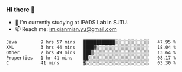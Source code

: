 ### Hi there 👋

- 🔭 I’m currently studying at IPADS Lab in SJTU.
- 📫 Reach me: im.qianmian.yu@gmail.com

<!--START_SECTION:waka-->
```text
Java         9 hrs 57 mins   ████████████░░░░░░░░░░░░░   47.95 % 
XML          3 hrs 44 mins   ████▓░░░░░░░░░░░░░░░░░░░░   18.04 % 
Other        2 hrs 49 mins   ███▒░░░░░░░░░░░░░░░░░░░░░   13.64 % 
Properties   1 hr 41 mins    ██░░░░░░░░░░░░░░░░░░░░░░░   08.17 % 
C            41 mins         ▓░░░░░░░░░░░░░░░░░░░░░░░░   03.30 % 
```
<!--END_SECTION:waka-->

<!--
**yqmmm/yqmmm** is a ✨ _special_ ✨ repository because its `README.md` (this file) appears on your GitHub profile.

Here are some ideas to get you started:

- 🔭 I’m currently working on ...
- 🌱 I’m currently learning ...
- 👯 I’m looking to collaborate on ...
- 🤔 I’m looking for help with ...
- 💬 Ask me about ...
- 📫 How to reach me: ...
- 😄 Pronouns: ...
- ⚡ Fun fact: ...
-->
